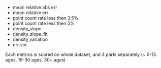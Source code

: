 -   mean relative abs err
-   mean relative err
-   point count rate less then 3.5%
-   point count rate less then 5%
-   density_slope
-   density_slope_fit
-   density_variation
-   err std

Each metrics is scored on whole dataset, and 3 parts separately (~ 0-15 ages, 16-30 ages, 30+ ages)